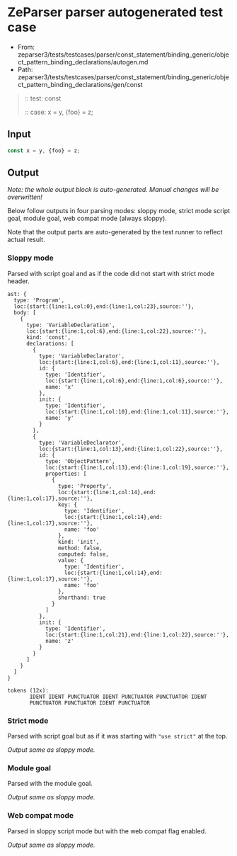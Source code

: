 # ZeParser parser autogenerated test case

- From: zeparser3/tests/testcases/parser/const_statement/binding_generic/object_pattern_binding_declarations/autogen.md
- Path: zeparser3/tests/testcases/parser/const_statement/binding_generic/object_pattern_binding_declarations/gen/const

> :: test: const
>
> :: case: x = y, {foo} = z;

## Input


`````js
const x = y, {foo} = z;
`````

## Output

_Note: the whole output block is auto-generated. Manual changes will be overwritten!_

Below follow outputs in four parsing modes: sloppy mode, strict mode script goal, module goal, web compat mode (always sloppy).

Note that the output parts are auto-generated by the test runner to reflect actual result.

### Sloppy mode

Parsed with script goal and as if the code did not start with strict mode header.

`````
ast: {
  type: 'Program',
  loc:{start:{line:1,col:0},end:{line:1,col:23},source:''},
  body: [
    {
      type: 'VariableDeclaration',
      loc:{start:{line:1,col:6},end:{line:1,col:22},source:''},
      kind: 'const',
      declarations: [
        {
          type: 'VariableDeclarator',
          loc:{start:{line:1,col:6},end:{line:1,col:11},source:''},
          id: {
            type: 'Identifier',
            loc:{start:{line:1,col:6},end:{line:1,col:6},source:''},
            name: 'x'
          },
          init: {
            type: 'Identifier',
            loc:{start:{line:1,col:10},end:{line:1,col:11},source:''},
            name: 'y'
          }
        },
        {
          type: 'VariableDeclarator',
          loc:{start:{line:1,col:13},end:{line:1,col:22},source:''},
          id: {
            type: 'ObjectPattern',
            loc:{start:{line:1,col:13},end:{line:1,col:19},source:''},
            properties: [
              {
                type: 'Property',
                loc:{start:{line:1,col:14},end:{line:1,col:17},source:''},
                key: {
                  type: 'Identifier',
                  loc:{start:{line:1,col:14},end:{line:1,col:17},source:''},
                  name: 'foo'
                },
                kind: 'init',
                method: false,
                computed: false,
                value: {
                  type: 'Identifier',
                  loc:{start:{line:1,col:14},end:{line:1,col:17},source:''},
                  name: 'foo'
                },
                shorthand: true
              }
            ]
          },
          init: {
            type: 'Identifier',
            loc:{start:{line:1,col:21},end:{line:1,col:22},source:''},
            name: 'z'
          }
        }
      ]
    }
  ]
}

tokens (12x):
       IDENT IDENT PUNCTUATOR IDENT PUNCTUATOR PUNCTUATOR IDENT
       PUNCTUATOR PUNCTUATOR IDENT PUNCTUATOR
`````

### Strict mode

Parsed with script goal but as if it was starting with `"use strict"` at the top.

_Output same as sloppy mode._

### Module goal

Parsed with the module goal.

_Output same as sloppy mode._

### Web compat mode

Parsed in sloppy script mode but with the web compat flag enabled.

_Output same as sloppy mode._
